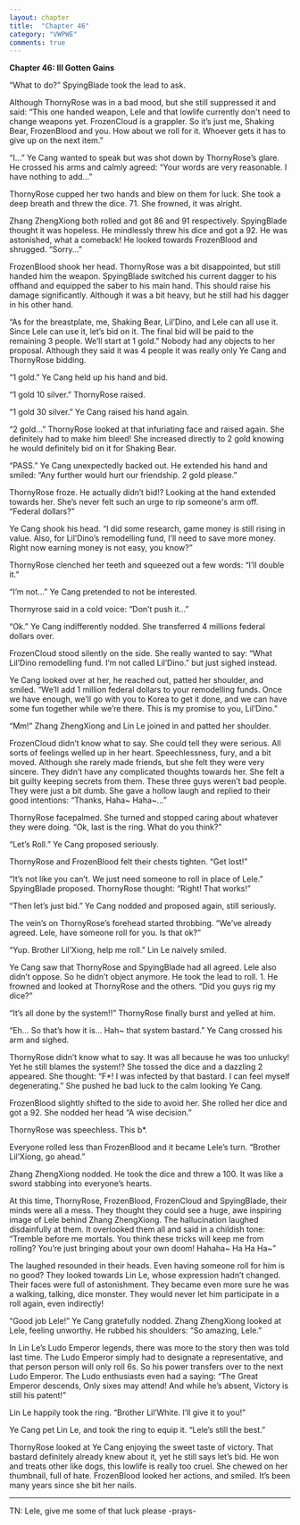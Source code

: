 ```yaml
---
layout: chapter
title:  "Chapter 46"
category: "VWPWE"
comments: true
---
```


**Chapter 46: Ill Gotten Gains**
 
“What to do?” SpyingBlade took the lead to ask.
 
Although ThornyRose was in a bad mood, but she still suppressed it and said: “This one handed weapon, Lele and that lowlife currently don't need to change weapons yet. FrozenCloud is a grappler. So it’s just me, Shaking Bear, FrozenBlood and you. How about we roll for it. Whoever gets it has to give up on the next item.”
 
“I…” Ye Cang wanted to speak but was shot down by ThornyRose’s glare. He crossed his arms and calmly agreed: “Your words are very reasonable. I have nothing to add...”
 
ThornyRose cupped her two hands and blew on them for luck. She took a deep breath and threw the dice. 71. She frowned, it was alright.
 
Zhang ZhengXiong both rolled and got 86 and 91 respectively. SpyingBlade thought it was hopeless. He mindlessly threw his dice and got a 92. He was astonished, what a comeback! He looked towards FrozenBlood and shrugged. “Sorry…”
 
FrozenBlood shook her head. ThornyRose was a bit disappointed, but still handed him the weapon. SpyingBlade switched his current dagger to his offhand and equipped the saber to his main hand. This should raise his damage significantly. Although it was a bit heavy, but he still had his dagger in his other hand.
 
“As for the breastplate, me, Shaking Bear, Lil’Dino, and Lele can all use it. Since Lele can use it, let’s bid on it. The final bid will be paid to the remaining 3 people. We’ll start at 1 gold.” Nobody had any objects to her proposal. Although they said it was 4 people it was really only Ye Cang and ThornyRose bidding.
 
“1 gold.” Ye Cang held up his hand and bid.
 
“1 gold 10 silver.” ThornyRose raised.
 
“1 gold 30 silver.” Ye Cang raised his hand again.
 
“2 gold…” ThornyRose looked at that infuriating face and raised again. She definitely had to make him bleed! She increased directly to 2 gold knowing he would definitely bid on it for Shaking Bear. 
 
“PASS.” Ye Cang unexpectedly backed out. He extended his hand and smiled: “Any further would hurt our friendship. 2 gold please.”
 
ThornyRose froze. He actually didn’t bid!? Looking at the hand extended towards her. She’s never felt such an urge to rip someone's arm off. “Federal dollars?”
 
Ye Cang shook his head. “I did some research, game money is still rising in value. Also, for Lil’Dino’s remodelling fund, I’ll need to save more money. Right now earning money is not easy, you know?”
 
ThornyRose clenched her teeth and squeezed out a few words: “I’ll double it.”
 
“I’m not…” Ye Cang pretended to not be interested.
 
Thornyrose said in a cold voice: “Don’t push it...”
 
“Ok.” Ye Cang indifferently nodded. She transferred 4 millions federal dollars over.
 
FrozenCloud stood silently on the side. She really wanted to say: “What Lil’Dino remodelling fund. I’m not called Lil’Dino.” but just sighed instead.
 
Ye Cang looked over at her, he reached out, patted her shoulder, and smiled. “We’ll add 1 million federal dollars to your remodelling funds. Once we have enough, we’ll go with you to Korea to get it done, and we can have some fun together while we’re there. This is my promise to you, Lil’Dino.”
 
“Mm!” Zhang ZhengXiong and Lin Le joined in and patted her shoulder.
 
FrozenCloud didn’t know what to say. She could tell they were serious. All sorts of feelings welled up in her heart. Speechlessness, fury, and a bit moved. Although she rarely made friends, but she felt they were very sincere. They didn’t have any complicated thoughts towards her. She felt a bit guilty keeping secrets from them. These three guys weren’t bad people. They were just a bit dumb. She gave a hollow laugh and replied to their good intentions: “Thanks, Haha~ Haha~...”
 
ThornyRose facepalmed. She turned and stopped caring about whatever they were doing. “Ok, last is the ring. What do you think?”
 
“Let’s Roll.” Ye Cang proposed seriously.
 
ThornyRose and FrozenBlood felt their chests tighten. “Get lost!”
 
“It’s not like you can’t. We just need someone to roll in place of Lele.” SpyingBlade proposed. ThornyRose thought: “Right! That works!”
 
“Then let’s just bid.” Ye Cang nodded and proposed again, still seriously.
 
The vein’s on ThornyRose’s forehead started throbbing. “We’ve already agreed. Lele, have someone roll for you. Is that ok?”
 
“Yup. Brother Lil’Xiong, help me roll.” Lin Le naively smiled.
 
Ye Cang saw that ThornyRose and SpyingBlade had all agreed. Lele also didn’t oppose. So he didn’t object anymore. He took the lead to roll. 1. He frowned and looked at ThornyRose and the others. “Did you guys rig my dice?”
 
“It’s all done by the system!!” ThornyRose finally burst and yelled at him.
 
“Eh… So that’s how it is… Hah~ that system bastard.” Ye Cang crossed his arm and sighed.
 
ThornyRose didn’t know what to say. It was all because he was too unlucky! Yet he still blames the system!? She tossed the dice and a dazzling 2 appeared. She thought: “F*! I was infected by that bastard. I can feel myself degenerating.” She pushed he bad luck to the calm looking Ye Cang.
 
FrozenBlood slightly shifted to the side to avoid her. She rolled her dice and got a 92. She nodded her head “A wise decision.”
 
ThornyRose was speechless. This b*.
 
Everyone rolled less than FrozenBlood and it became Lele’s turn. “Brother Lil’Xiong, go ahead.”
 
Zhang ZhengXiong nodded. He took the dice and threw a 100. It was like a sword stabbing into everyone’s hearts. 
 
At this time, ThornyRose, FrozenBlood, FrozenCloud and SpyingBlade, their minds were all a mess. They thought they could see a huge, awe inspiring image of Lele behind Zhang ZhengXiong. The hallucination laughed disdainfully at them. It overlooked them all and said in a childish tone: “Tremble before me mortals. You think these tricks will keep me from rolling? You’re just bringing about your own doom! Hahaha~ Ha Ha Ha~”
 
The laughed resounded in their heads. Even having someone roll for him is no good? They looked towards Lin Le, whose expression hadn’t changed. Their faces were full of astonishment. They became even more sure he was a walking, talking, dice monster. They would never let him participate in a roll again, even indirectly!
 
“Good job Lele!” Ye Cang gratefully nodded. Zhang ZhengXiong looked at Lele, feeling unworthy. He rubbed his shoulders: “So amazing, Lele.”
 
In Lin Le’s Ludo Emperor legends, there was more to the story then was told last time. The Ludo Emperor simply had to designate a representative, and that person person will only roll 6s. So his power transfers over to the next Ludo Emperor. The Ludo enthusiasts even had a saying: “The Great Emperor descends, Only sixes may attend! And while he’s absent, Victory is still his patent!”
 
Lin Le happily took the ring. “Brother Lil’White. I’ll give it to you!”
 
Ye Cang pet Lin Le, and took the ring to equip it. “Lele’s still the best.”
 
ThornyRose looked at Ye Cang enjoying the sweet taste of victory. That bastard definitely already knew about it, yet he still says let’s bid. He won and treats other like dogs, this lowlife is really too cruel. She chewed on her thumbnail, full of hate. FrozenBlood looked her actions, and smiled. It’s been many years since she bit her nails.

---

TN: Lele, give me some of that luck please -prays-